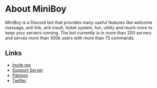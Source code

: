 # About MiniBoy
MiniBoy is a Discord bot that provides many useful features like welcome message, anti link, anti insult, ticket system, fun, utility and much more to keep your servers running.
The bot currently is in more than 200 servers and serves more than 300k users with more than 75 commands.

## Links

* [Invite me](https://dsc.gg/miniboy)
* [Support Server](https://discord.gg/gG3DnUfj6E)
* [Patreon](https://www.patreon.com/MiniBoy)
* [Twitter](https://twitter.com/MiniBoy_Bot)
